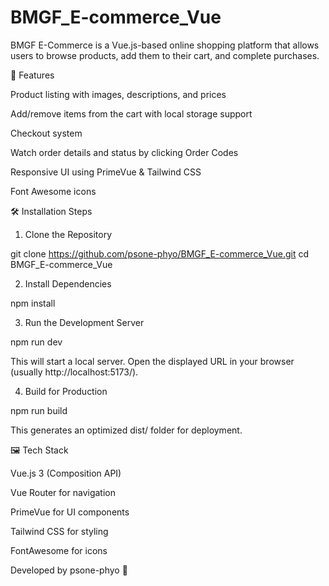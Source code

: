 # BMGF_E-commerce_Vue
BMGF E-Commerce is a Vue.js-based online shopping platform that allows users to browse products, add them to their cart, and complete purchases.

🚀 Features

Product listing with images, descriptions, and prices

Add/remove items from the cart with local storage support

Checkout system

Watch order details and status by clicking Order Codes

Responsive UI using PrimeVue & Tailwind CSS

Font Awesome icons

🛠️ Installation Steps

1. Clone the Repository

git clone https://github.com/psone-phyo/BMGF_E-commerce_Vue.git
cd BMGF_E-commerce_Vue

2. Install Dependencies

npm install

3. Run the Development Server

npm run dev

This will start a local server. Open the displayed URL in your browser (usually http://localhost:5173/).

4. Build for Production

npm run build

This generates an optimized dist/ folder for deployment.

🖼️ Tech Stack

Vue.js 3 (Composition API)

Vue Router for navigation

PrimeVue for UI components

Tailwind CSS for styling

FontAwesome for icons

Developed by psone-phyo 🚀
